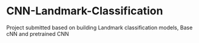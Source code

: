 # CNN-Landmark-Classification
Project submitted based on building Landmark classification models, Base cNN and pretrained CNN
